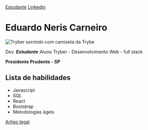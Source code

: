 <!DOCTYPE html>
<html lang="pt-br">

<head>
  <meta charset="UTF-8">
  <meta http-equiv="X-UA-Compatible" content="IE=edge">
  <meta name="viewport" content="width=device-width, initial-scale=1.0">
  <title>Portfólio Web</title>

  <link rel="stylesheet" href="./style.css" />

</head>

<body>
  <a href="#sobre-mim">Estudante</a>
  <a href="https://www.linkedin.com/in/eduardo-neris-carneiro-858782246/" target="_blank">Linkedin</a>
  <div>
  <h1 class="meuNome">Eduardo Neris Carneiro</h1>
  <div class="imagem-container">
  <img
    src="https://media.licdn.com/dms/image/C4D03AQHiLuDB7tpvAA/profile-displayphoto-shrink_200_200/0/1659984129739?e=1687996800&v=beta&t=qW1lDA7BZpdOTu7BrrpUYhukMizPXHephUsBRusX1_g"
    alt="Tryber sorrindo com camiseta da Trybe" id="foto">
  <p class="descricao">Dev. <strong><em>Estudante</em></strong> Aluno Tryber - Desenvolvimento Web - full stack</p>
  </div>
  <p class="resido"><strong>Presidente Prudente - SP</strong></p>
  </div>
  <h2>Lista de habilidades</h2>
  <ul>
    <li class="javascript">Javascript</li>
    <li class="sql">SQL</li>
    <li class="react">React</li>
    <li class="bootstrap">Bootstrap</li>
    <li class="metoAgil">Metodologias ágeis</li>
  </ul>
 
  <a href="https://www.linkedin.com/in/eduardo-neris-carneiro-858782246/" target="_blank">Artigo legal</a>
</body>

</html>